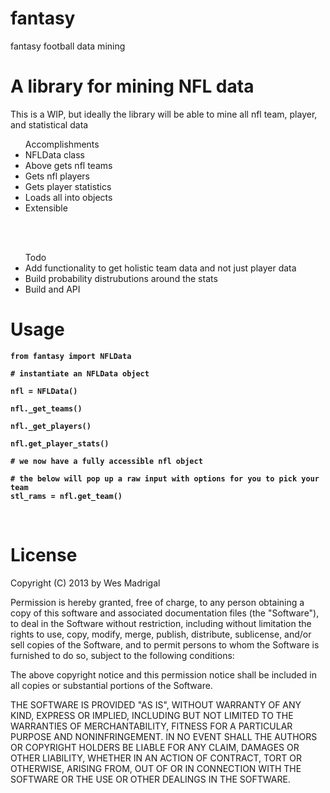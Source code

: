 fantasy
=======

fantasy football data mining

<h1>A library for mining NFL data</h1>
<p>This is a WIP, but ideally the library will be able to mine all nfl team, player, and statistical data</p>

<ul>Accomplishments<br>
<li>NFLData class</li>
<li>Above gets nfl teams</li>
<li>Gets nfl players</li>
<li>Gets player statistics</li>
<li>Loads all into objects</li>
<li>Extensible</li>
</ul>
<br><br>
<ul>Todo<br>
<li>Add functionality to get holistic team data and not just player data</li>
<li>Build probability distrubutions around the stats</li>
<li>Build and API</li>
</ul>

<h1>Usage</h1>

<p><code><b>from fantasy import NFLData<br>
# instantiate an NFLData object<br>
nfl = NFLData()<br>
nfl._get_teams()<br>
nfl._get_players()<br>
nfl.get_player_stats()<br>
# we now have a fully accessible nfl object<br>
# the below will pop up a raw input with options for you to pick your team
stl_rams = nfl.get_team()</b></code>
</p>

<br>
<h1>License</h1>
Copyright (C) 2013 by Wes Madrigal

Permission is hereby granted, free of charge, to any person obtaining a copy of this software and associated documentation files (the "Software"), to deal in the Software without restriction, including without limitation the rights to use, copy, modify, merge, publish, distribute, sublicense, and/or sell copies of the Software, and to permit persons to whom the Software is furnished to do so, subject to the following conditions:

The above copyright notice and this permission notice shall be included in all copies or substantial portions of the Software.

THE SOFTWARE IS PROVIDED "AS IS", WITHOUT WARRANTY OF ANY KIND, EXPRESS OR IMPLIED, INCLUDING BUT NOT LIMITED TO THE WARRANTIES OF MERCHANTABILITY, FITNESS FOR A PARTICULAR PURPOSE AND NONINFRINGEMENT. IN NO EVENT SHALL THE AUTHORS OR COPYRIGHT HOLDERS BE LIABLE FOR ANY CLAIM, DAMAGES OR OTHER LIABILITY, WHETHER IN AN ACTION OF CONTRACT, TORT OR OTHERWISE, ARISING FROM, OUT OF OR IN CONNECTION WITH THE SOFTWARE OR THE USE OR OTHER DEALINGS IN THE SOFTWARE.
